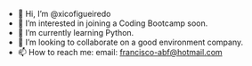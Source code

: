 - 👋 Hi, I’m @xicofigueiredo
- 👀 I’m interested in joining a Coding Bootcamp soon.
- 🌱 I’m currently learning Python.
- 💞️ I’m looking to collaborate on a good environment company.
- 📫 How to reach me: email: francisco-abf@hotmail.com

<!---
xicofigueiredo/xicofigueiredo is a ✨ special ✨ repository because its `README.md` (this file) appears on your GitHub profile.
You can click the Preview link to take a look at your changes.
--->
